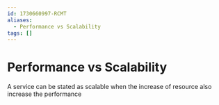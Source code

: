 ```yaml
---
id: 1730660997-RCMT
aliases:
  - Performance vs Scalability
tags: []
---
```


# Performance vs Scalability

A service can be stated as scalable when the increase of resource also increase the performance
